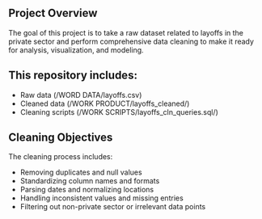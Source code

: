 ## Project Overview

The goal of this project is to take a raw dataset related to layoffs in the private sector and perform comprehensive data cleaning to make it ready for analysis, visualization, and modeling.

## This repository includes:

- Raw data (/WORD DATA/layoffs.csv)
- Cleaned data (/WORK PRODUCT/layoffs_cleaned/)
- Cleaning scripts (/WORK SCRIPTS/layoffs_cln_queries.sql/)

## Cleaning Objectives

The cleaning process includes:

- Removing duplicates and null values
- Standardizing column names and formats
- Parsing dates and normalizing locations
- Handling inconsistent values and missing entries
- Filtering out non-private sector or irrelevant data points

